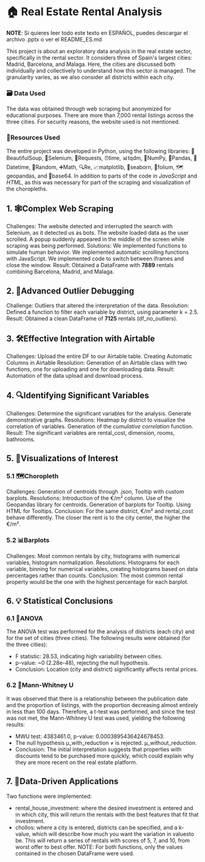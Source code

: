 # 🏠 Real Estate Rental Analysis  
**NOTE**: Si quieres leer todo este texto en ESPAÑOL, puedes descargar el archivo .pptx o ver el README_ES.md 

This project is about an exploratory data analysis in the real estate sector, specifically in the rental sector. It considers three of Spain's largest cities: Madrid, Barcelona, ​​and Malaga.
Here, the cities are discussed both individually and collectively to understand how this sector is managed. The granularity varies, as we also consider all districts within each city.
### 🗃️ Data Used
The data was obtained through web scraping but anonymized for educational purposes. There are more than 7,000 rental listings across the three cities. For security reasons, the website used is not mentioned.
### 👾Resources Used
The entire project was developed in Python, using the following libraries: 🍵BeautifulSoup, 🚗Selenium, 📡Requests, ⏰time, 📊tqdm, 🧮NumPy, 🐼Pandas, 📅Datetime, 🎲Random, ➕Math, 🔍Re, 📈matplotlib, 🌊seaborn, 🍃folium, 🗺️geopandas, and 🔄base64.
In addition to parts of the code in *JavaScript* and *HTML*, as this was necessary for part of the scraping and visualization of the choropleths.
## 1. 🕸️Complex Web Scraping
Challenges: The website detected and interrupted the search with Selenium, as it detected us as bots. The website loaded data as the user scrolled. A popup suddenly appeared in the middle of the screen while scraping was being performed.
Solutions: We implemented functions to simulate human behavior. We implemented automatic scrolling functions with JavaScript. We implemented code to switch between iframes and close the window.
Result: Obtained a DataFrame with __7889__ rentals combining Barcelona, ​​Madrid, and Malaga.
## 2. 🧹Advanced Outlier Debugging
Challenge: Outliers that altered the interpretation of the data.
Resolution: Defined a function to filter each variable by district, using parameter k = 2.5.
Result: Obtained a clean DataFrame of **7125** rentals (df_no_outliers).
## 3. 🛠️Effective Integration with Airtable
Challenges: Upload the entire DF to our Airtable table. Creating Automatic Columns in Airtable
Resolution: Generation of an Airtable class with two functions, one for uploading and one for downloading data.
Result: Automation of the data upload and download process.
## 4. 🔍Identifying Significant Variables
Challenges: Determine the significant variables for the analysis. Generate demonstrative graphs.
Resolutions: Heatmap by district to visualize the correlation of variables. Generation of the *cumulative correlation* function.
Result: The significant variables are rental_cost, dimension, rooms, bathrooms.
## 5. 📌Visualizations of Interest
### 5.1 🗺️Choropleth
Challenges: Generation of centroids through .json, Tooltip with custom barplots.
Resolutions: Introduction of the €/m² column. Use of the Geopandas library for centroids. Generation of barplots for Tooltip. Using HTML for Tooltips.
Conclusion: For the same district, €/m² and rental_cost behave differently. The closer the rent is to the city center, the higher the €/m².
### 5.2 📊Barplots
Challenges: Most common rentals by city, histograms with numerical variables, histogram normalization.
Resolutions: Histograms for each variable, binning for numerical variables, creating histograms based on data percentages rather than counts.
Conclusion: The most common rental property would be the one with the highest percentage for each barplot.
## 6. 💡 Statistical Conclusions
### 6.1 🧠ANOVA
The ANOVA test was performed for the analysis of districts (each city) and for the set of cities (three cities). The following results were obtained (for the three cities):
- F statistic: 28.53, indicating high variability between cities.
- p-value: ~0 (2.28e-48), rejecting the null hypothesis.
- Conclusion: Location (city and district) significantly affects rental prices.
### 6.2 🧮Mann-Whitney U
It was observed that there is a relationship between the publication date and the proportion of listings, with the proportion decreasing almost entirely in less than 100 days. Therefore, a t-test was performed, and since the test was not met, the Mann-Whitney U test was used, yielding the following results:
- MWU test: 4383461.0, p-value: 0.0003895436424678453.
- The null hypothesis μ_with_reduction ≠ is rejected. μ_without_reduction.
- Conclusion: The initial interpretation suggests that properties with discounts tend to be purchased more quickly, which could explain why they are more recent on the real estate platform.
## 7. 📱Data-Driven Applications
Two functions were implemented:
- rental_house_investment: where the desired investment is entered and in which city, this will return the rentals with the best features that fit that investment.
- chollos: where a city is entered, districts can be specified, and a k-value, which will describe how much you want the variation in values ​​to be. This will return a series of rentals with scores of 5, 7, and 10, from worst offer to best offer.
NOTE: For both functions, only the values ​​contained in the chosen DataFrame were used.




